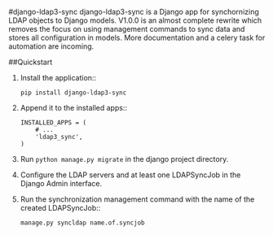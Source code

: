 #django-ldap3-sync
django-ldap3-sync is a Django app for synchornizing LDAP objects to Django models.
V1.0.0 is an almost complete rewrite which removes the focus on using management commands to sync data and stores all configuration in models.
More documentation and a celery task for automation are incoming.

##Quickstart
1. Install the application::

      `pip install django-ldap3-sync`

2. Append it to the installed apps::

      ```
      INSTALLED_APPS = (
          # ...
          'ldap3_sync',
      )
      ```

3. Run `python manage.py migrate` in the django project directory.

4. Configure the LDAP servers and at least one LDAPSyncJob in the Django Admin interface.

5. Run the synchronization management command with the name of the created LDAPSyncJob::

      `manage.py syncldap name.of.syncjob`
